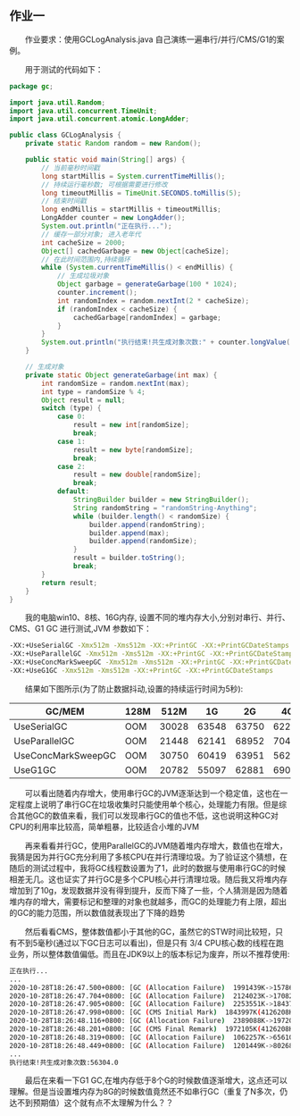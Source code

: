 
## 作业一
&ensp;&ensp;&ensp;&ensp;作业要求：使用GCLogAnalysis.java 自己演练一遍串行/并行/CMS/G1的案例。 

&ensp;&ensp;&ensp;&ensp;用于测试的代码如下：

```java
package gc;

import java.util.Random;
import java.util.concurrent.TimeUnit;
import java.util.concurrent.atomic.LongAdder;

public class GCLogAnalysis {
    private static Random random = new Random();

    public static void main(String[] args) {
        // 当前毫秒时间戳
        long startMillis = System.currentTimeMillis();
        // 持续运行毫秒数; 可根据需要进行修改
        long timeoutMillis = TimeUnit.SECONDS.toMillis(5);
        // 结束时间戳
        long endMillis = startMillis + timeoutMillis;
        LongAdder counter = new LongAdder();
        System.out.println("正在执行...");
        // 缓存一部分对象; 进入老年代
        int cacheSize = 2000;
        Object[] cachedGarbage = new Object[cacheSize];
        // 在此时间范围内,持续循环
        while (System.currentTimeMillis() < endMillis) {
            // 生成垃圾对象
            Object garbage = generateGarbage(100 * 1024);
            counter.increment();
            int randomIndex = random.nextInt(2 * cacheSize);
            if (randomIndex < cacheSize) {
                cachedGarbage[randomIndex] = garbage;
            }
        }
        System.out.println("执行结束!共生成对象次数:" + counter.longValue());
    }

    // 生成对象
    private static Object generateGarbage(int max) {
        int randomSize = random.nextInt(max);
        int type = randomSize % 4;
        Object result = null;
        switch (type) {
            case 0:
                result = new int[randomSize];
                break;
            case 1:
                result = new byte[randomSize];
                break;
            case 2:
                result = new double[randomSize];
                break;
            default:
                StringBuilder builder = new StringBuilder();
                String randomString = "randomString-Anything";
                while (builder.length() < randomSize) {
                    builder.append(randomString);
                    builder.append(max);
                    builder.append(randomSize);
                }
                result = builder.toString();
                break;
        }
        return result;
    }
}
```

&ensp;&ensp;&ensp;&ensp;我的电脑win10、8核、16G内存, 设置不同的堆内存大小,分别对串行、并行、CMS、G1 GC 进行测试,JVM 参数如下：
```sh
-XX:+UseSerialGC -Xmx512m -Xms512m -XX:+PrintGC -XX:+PrintGCDateStamps
-XX:+UseParallelGC -Xmx512m -Xms512m -XX:+PrintGC -XX:+PrintGCDateStamps
-XX:+UseConcMarkSweepGC -Xmx512m -Xms512m -XX:+PrintGC -XX:+PrintGCDateStamps
-XX:+UseG1GC -Xmx512m -Xms512m -XX:+PrintGC -XX:+PrintGCDateStamps
```
&ensp;&ensp;&ensp;&ensp;结果如下图所示(为了防止数据抖动,设置的持续运行时间为5秒):

| GC/MEM             | 128M | 512M    | 1G      | 2G      | 4G      | 8G      |
| ------------------ | ---- | ------- | ------- | ------- | ------- | ------- |
| UseSerialGC        | OOM  | 30028 | 63548 | 63750 | 62246 | 65193 |
| UseParallelGC      | OOM  | 21448 | 62141 | 68952 | 70403 | 75674 |
| UseConcMarkSweepGC | OOM  | 30750 | 60419 | 63951 | 56211 | 45316 |
| UseG1GC            | OOM  | 20782 | 55097 | 62881 | 69089 | 55596 |

&ensp;&ensp;&ensp;&ensp;可以看出随着内存增大，使用串行GC的JVM逐渐达到一个稳定值，这也在一定程度上说明了串行GC在垃圾收集时只能使用单个核心，处理能力有限。但是综合其他GC的数值来看，我们可以发现串行GC的值也不低，这也说明这种GC对CPU的利用率比较高，简单粗暴，比较适合小堆的JVM

&ensp;&ensp;&ensp;&ensp;再来看看并行GC，使用ParallelGC的JVM随着堆内存增大，数值也在增大，我猜是因为并行GC充分利用了多核CPU在并行清理垃圾。为了验证这个猜想，在随后的测试过程中，我将GC线程数设置为了1，此时的数据与使用串行GC的时候相差无几。这也证实了并行GC是多个CPU核心并行清理垃圾。随后我又将堆内存增加到了10g，发现数据并没有得到提升，反而下降了一些，个人猜测是因为随着堆内存的增大，需要标记和整理的对象也就越多，而GC的处理能力有上限，超出的GC的能力范围，所以数值就表现出了下降的趋势

&ensp;&ensp;&ensp;&ensp;然后看看CMS，整体数值都小于其他的GC，虽然它的STW时间比较短，只有不到5毫秒(通过以下GC日志可以看出)，但是只有 3/4 CPU核心数的线程在跑业务，所以整体数值偏低。而且在JDK9以上的版本标记为废弃，所以不推荐使用:
```sh
正在执行...
...
2020-10-28T18:26:47.500+0800: [GC (Allocation Failure)  1991439K->1578679K(4126208K), 0.0905165 secs]
2020-10-28T18:26:47.704+0800: [GC (Allocation Failure)  2124023K->1708207K(4126208K), 0.0891367 secs]
2020-10-28T18:26:47.905+0800: [GC (Allocation Failure)  2253551K->1843744K(4126208K), 0.0923112 secs]
2020-10-28T18:26:47.998+0800: [GC (CMS Initial Mark)  1843997K(4126208K), 0.0002948 secs]
2020-10-28T18:26:48.116+0800: [GC (Allocation Failure)  2389088K->1972025K(4126208K), 0.0838131 secs]
2020-10-28T18:26:48.201+0800: [GC (CMS Final Remark)  1972105K(4126208K), 0.0043889 secs]
2020-10-28T18:26:48.319+0800: [GC (Allocation Failure)  1062257K->656105K(4126208K), 0.0342827 secs]
2020-10-28T18:26:48.449+0800: [GC (Allocation Failure)  1201449K->802682K(4126208K), 0.0362377 secs]
...
执行结束!共生成对象次数:56304.0
```
&ensp;&ensp;&ensp;&ensp;最后在来看一下G1 GC,在堆内存低于8个G的时候数值逐渐增大，这点还可以理解。但是当设置堆内存为8G的时候数值竟然还不如串行GC（重复了N多次，仍达不到预期值）这个就有点不太理解为什么？？

